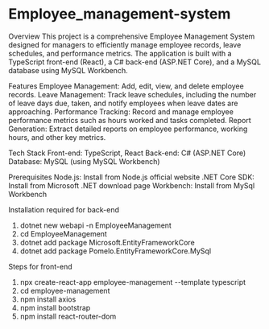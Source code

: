 # Employee_management-system
Overview
This project is a comprehensive Employee Management System designed for managers to efficiently manage employee records, leave schedules, and performance metrics. The application is built with a TypeScript front-end (React), a C# back-end (ASP.NET Core), and a MySQL database using MySQL Workbench.

Features
Employee Management: Add, edit, view, and delete employee records.
Leave Management: Track leave schedules, including the number of leave days due, taken, and notify employees when leave dates are approaching.
Performance Tracking: Record and manage employee performance metrics such as hours worked and tasks completed.
Report Generation: Extract detailed reports on employee performance, working hours, and other key metrics.

Tech Stack
Front-end: TypeScript, React
Back-end: C# (ASP.NET Core)
Database: MySQL (using MySQL Workbench)


Prerequisites
Node.js: Install from Node.js official website
.NET Core SDK: Install from Microsoft .NET download page
Workbench: Install from MySql Workbench

Installation required for back-end
1.   dotnet new webapi -n EmployeeManagement
2.   cd EmployeeManagement
3.  dotnet add package Microsoft.EntityFrameworkCore
4. dotnet add package Pomelo.EntityFrameworkCore.MySql

Steps for front-end
1. npx create-react-app employee-management --template typescript
2. cd employee-management
3. npm install axios
4. npm install bootstrap
5. npm install react-router-dom



